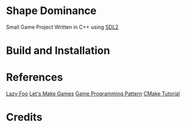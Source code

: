 # Shape Dominance
Small Game Project Written in C++ using [SDL2](https://wiki.libsdl.org/SDL2/FrontPage)

# Build and Installation

# References
[Lazy Foo](https://lazyfoo.net/tutorials/SDL/)
[Let's Make Games](https://www.youtube.com/playlist?list=PLhfAbcv9cehhkG7ZQK0nfIGJC_C-wSLrx)
[Game Programming Pattern](https://gameprogrammingpatterns.com/contents.html)
[CMake Tutorial](https://cmake.org/cmake/help/latest/guide/tutorial/index.html)

# Credits

